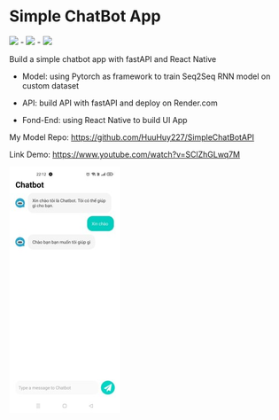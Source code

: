 # Simple ChatBot App

<img src="https://upload.wikimedia.org/wikipedia/commons/thumb/1/10/PyTorch_logo_icon.svg/1200px-PyTorch_logo_icon.svg.png" width="48"> - <img src="https://cdn.worldvectorlogo.com/logos/fastapi-1.svg" width="48"> - <img src="https://upload.wikimedia.org/wikipedia/commons/thumb/a/a7/React-icon.svg/2300px-React-icon.svg.png" width="48"> 

Build a simple chatbot app with fastAPI and React Native

- Model: using Pytorch as framework to train Seq2Seq RNN model on custom dataset

- API: build API with fastAPI and deploy on Render.com

- Fond-End: using React Native to build UI App

My Model Repo: https://github.com/HuuHuy227/SimpleChatBotAPI

Link Demo: https://www.youtube.com/watch?v=SClZhGLwq7M

[![name](https://raw.githubusercontent.com/HuuHuy227/SimpleChatBotApp/main/assets/screenApp%20(2).jpg)](https://www.youtube.com/watch?v=SClZhGLwq7M)
